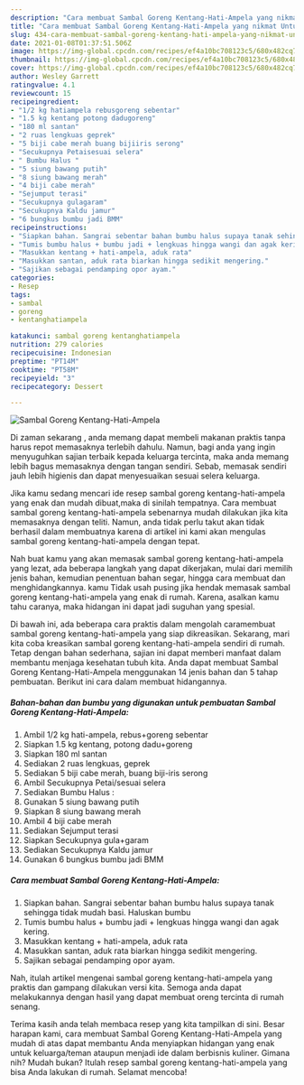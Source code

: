 ```yaml
---
description: "Cara membuat Sambal Goreng Kentang-Hati-Ampela yang nikmat Untuk Jualan"
title: "Cara membuat Sambal Goreng Kentang-Hati-Ampela yang nikmat Untuk Jualan"
slug: 434-cara-membuat-sambal-goreng-kentang-hati-ampela-yang-nikmat-untuk-jualan
date: 2021-01-08T01:37:51.506Z
image: https://img-global.cpcdn.com/recipes/ef4a10bc708123c5/680x482cq70/sambal-goreng-kentang-hati-ampela-foto-resep-utama.jpg
thumbnail: https://img-global.cpcdn.com/recipes/ef4a10bc708123c5/680x482cq70/sambal-goreng-kentang-hati-ampela-foto-resep-utama.jpg
cover: https://img-global.cpcdn.com/recipes/ef4a10bc708123c5/680x482cq70/sambal-goreng-kentang-hati-ampela-foto-resep-utama.jpg
author: Wesley Garrett
ratingvalue: 4.1
reviewcount: 15
recipeingredient:
- "1/2 kg hatiampela rebusgoreng sebentar"
- "1.5 kg kentang potong dadugoreng"
- "180 ml santan"
- "2 ruas lengkuas geprek"
- "5 biji cabe merah buang bijiiris serong"
- "Secukupnya Petaisesuai selera"
- " Bumbu Halus "
- "5 siung bawang putih"
- "8 siung bawang merah"
- "4 biji cabe merah"
- "Sejumput terasi"
- "Secukupnya gulagaram"
- "Secukupnya Kaldu jamur"
- "6 bungkus bumbu jadi BMM"
recipeinstructions:
- "Siapkan bahan. Sangrai sebentar bahan bumbu halus supaya tanak sehingga tidak mudah basi. Haluskan bumbu"
- "Tumis bumbu halus + bumbu jadi + lengkuas hingga wangi dan agak kering."
- "Masukkan kentang + hati-ampela, aduk rata"
- "Masukkan santan, aduk rata biarkan hingga sedikit mengering."
- "Sajikan sebagai pendamping opor ayam."
categories:
- Resep
tags:
- sambal
- goreng
- kentanghatiampela

katakunci: sambal goreng kentanghatiampela 
nutrition: 279 calories
recipecuisine: Indonesian
preptime: "PT14M"
cooktime: "PT58M"
recipeyield: "3"
recipecategory: Dessert

---
```



![Sambal Goreng Kentang-Hati-Ampela](https://img-global.cpcdn.com/recipes/ef4a10bc708123c5/680x482cq70/sambal-goreng-kentang-hati-ampela-foto-resep-utama.jpg)

Di zaman  sekarang , anda memang dapat membeli makanan praktis tanpa harus repot memasaknya terlebih dahulu. Namun, bagi anda yang ingin menyuguhkan sajian terbaik kepada keluarga tercinta, maka anda memang lebih bagus memasaknya dengan tangan sendiri. Sebab, memasak sendiri jauh lebih higienis dan dapat menyesuaikan sesuai selera keluarga.

Jika kamu sedang mencari ide resep sambal goreng kentang-hati-ampela yang enak dan mudah dibuat,maka di sinilah tempatnya. Cara membuat sambal goreng kentang-hati-ampela  sebenarnya mudah dilakukan jika kita memasaknya dengan teliti. Namun, anda tidak perlu takut akan tidak berhasil dalam membuatnya 
karena di artikel ini kami akan mengulas sambal goreng kentang-hati-ampela dengan tepat.  



Nah buat kamu yang akan memasak sambal goreng kentang-hati-ampela yang lezat, ada beberapa langkah yang dapat dikerjakan, mulai dari memilih jenis bahan, kemudian penentuan bahan segar, hingga cara membuat dan menghidangkannya. kamu Tidak usah pusing jika hendak memasak sambal goreng kentang-hati-ampela yang enak di rumah. Karena, asalkan kamu  tahu caranya, maka hidangan ini dapat jadi suguhan yang spesial.

Di bawah ini, ada beberapa cara praktis  dalam mengolah caramembuat sambal goreng kentang-hati-ampela yang siap dikreasikan. Sekarang, mari kita coba kreasikan sambal goreng kentang-hati-ampela sendiri di rumah. Tetap dengan bahan sederhana, sajian ini dapat memberi manfaat dalam membantu menjaga kesehatan tubuh kita. Anda dapat membuat Sambal Goreng Kentang-Hati-Ampela menggunakan 14 jenis bahan dan 5 tahap pembuatan. Berikut ini cara dalam membuat hidangannya.

<!--inarticleads1-->

##### Bahan-bahan dan bumbu yang digunakan untuk pembuatan Sambal Goreng Kentang-Hati-Ampela:

1. Ambil 1/2 kg hati-ampela, rebus+goreng sebentar
1. Siapkan 1.5 kg kentang, potong dadu+goreng
1. Siapkan 180 ml santan
1. Sediakan 2 ruas lengkuas, geprek
1. Sediakan 5 biji cabe merah, buang biji-iris serong
1. Ambil Secukupnya Petai/sesuai selera
1. Sediakan  Bumbu Halus :
1. Gunakan 5 siung bawang putih
1. Siapkan 8 siung bawang merah
1. Ambil 4 biji cabe merah
1. Sediakan Sejumput terasi
1. Siapkan Secukupnya gula+garam
1. Sediakan Secukupnya Kaldu jamur
1. Gunakan 6 bungkus bumbu jadi BMM




<!--inarticleads2-->

##### Cara membuat Sambal Goreng Kentang-Hati-Ampela:

1. Siapkan bahan. Sangrai sebentar bahan bumbu halus supaya tanak sehingga tidak mudah basi. Haluskan bumbu
1. Tumis bumbu halus + bumbu jadi + lengkuas hingga wangi dan agak kering.
1. Masukkan kentang + hati-ampela, aduk rata
1. Masukkan santan, aduk rata biarkan hingga sedikit mengering.
1. Sajikan sebagai pendamping opor ayam.




Nah, itulah artikel mengenai  sambal goreng kentang-hati-ampela  yang praktis dan gampang dilakukan versi kita. Semoga anda dapat melakukannya dengan hasil yang dapat membuat oreng tercinta di rumah senang. 

Terima kasih anda telah membaca resep yang kita tampilkan di sini. Besar harapan kami, cara membuat  Sambal Goreng Kentang-Hati-Ampela yang mudah di atas dapat membantu Anda menyiapkan hidangan yang enak untuk keluarga/teman ataupun menjadi ide dalam berbisnis kuliner. Gimana nih? Mudah bukan? Itulah resep sambal goreng kentang-hati-ampela yang bisa Anda lakukan di rumah. Selamat mencoba!

